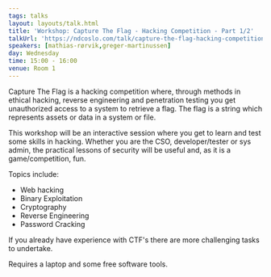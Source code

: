 ```yaml
---
tags: talks
layout: layouts/talk.html
title: 'Workshop: Capture The Flag - Hacking Competition - Part 1/2'
talkUrl: 'https://ndcoslo.com/talk/capture-the-flag-hacking-competition/'
speakers: [mathias-rørvik,greger-martinussen]
day: Wednesday
time: 15:00 - 16:00
venue: Room 1
---
```

Capture The Flag is a hacking competition where, through methods in ethical hacking, reverse engineering and penetration testing you get unauthorized access to a system to retrieve a flag. The flag is a string which represents assets or data in a system or file.

This workshop will be an interactive session where you get to learn and test some skills in hacking. Whether you are the CSO, developer/tester or sys admin, the practical lessons of security will be useful and, as it is a game/competition, fun.

Topics include:
- Web hacking
- Binary Exploitation
- Cryptography
- Reverse Engineering
- Password Cracking

If you already have experience with CTF's there are more challenging tasks to undertake.

Requires a laptop and some free software tools.